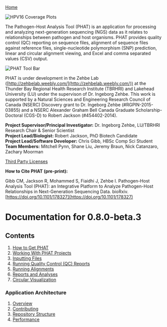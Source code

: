 [Home](https://chgibb.github.io/PHATDocs/)

![HPV16 Coverage Plots](https://chgibb.github.io//PHATDocs/docs/releases/0.1.0-beta.1/covHPV16white.png)

The Pathogen-Host Analysis Tool (PHAT) is an application for processing and analyzing next-generation sequencing (NGS) data as it relates to relationships between pathogen and host organisms. PHAT provides quality control (QC) reporting on sequence files, alignment of sequence files against reference files, single-nucleotide polymorphism (SNP) prediction, linear and circular alignment viewing, and Excel and comma separated values (CSV) output.

![PHAT Tool Bar](https://chgibb.github.io//PHATDocs/docs/releases/0.8.0-beta.3/PHATtoolbar.png)

PHAT is under development in the Zehbe Lab ([http://zehbelab.weebly.com/](http://zehbelab.weebly.com/)) at the Thunder Bay Regional Health Research Institute (TBRHRI) and Lakehead University (LU) under the supervison of Dr. Ingeborg Zehbe. This work is supported by a Natural Sciences and Engineering Research Council of Canada (NSERC) Discovery grant to Dr. Ingeborg Zehbe (#RGPIN-2015-03855) and a NSERC Alexander Graham Bell Canada Graduate Scholarship-Doctoral (CGS-D) to Robert Jackson (#454402-2014).

**Project Supervisor/Principal Investigator:** Dr. Ingeborg Zehbe, LU/TBRHRI Research Chair & Senior Scientist    
**Project Lead/Biologist:** Robert Jackson, PhD Biotech Candidate    
**Project Lead/Software Developer:** Chris Gibb, HBSc Comp Sci Student  
**Team Members:** Mitchell Pynn, Shane Liu, Jeremy Braun, Nick Catanzaro, Zachary Moorman

[Third Party Licenses](https://chgibb.github.io/PHATDocs/docs/releases/0.8.0-beta.3/thirdParty)

**How to Cite PHAT (pre-print):**

Gibb CM, Jackson R, Mohammed S, Fiaidhi J, Zehbe I. Pathogen-Host Analysis Tool (PHAT): an Integrative Platform to Analyze Pathogen-Host Relationships in Next-Generation Sequencing Data. bioRxiv. [https://doi.org/10.1101/178327](https://doi.org/10.1101/178327)

# Documentation for 0.8.0-beta.3
## Contents
1. [How to Get PHAT](https://chgibb.github.io/PHATDocs/docs/releases/0.8.0-beta.3/howToGetPHAT)
2. [Working With PHAT Projects](https://chgibb.github.io/PHATDocs/docs/releases/0.8.0-beta.3/projects)
3. [Inputting Files](https://chgibb.github.io/PHATDocs/docs/releases/0.8.0-beta.3/inputtingFiles)
4. [Running Quality Control (QC) Reports](https://chgibb.github.io/PHATDocs/docs/releases/0.8.0-beta.3/QCReports)
5. [Running Alignments](https://chgibb.github.io/PHATDocs/docs/releases/0.8.0-beta.3/runningAlignments)
6. [Reports and Analyses](https://chgibb.github.io/PHATDocs/docs/releases/0.8.0-beta.3/reportsAndAnalyses)
7. [Circular Visualization](https://chgibb.github.io/PHATDocs/docs/releases/0.8.0-beta.3/circularVisualization)

### Application Architecture
1. [Overview](https://chgibb.github.io/PHATDocs/docs/releases/0.8.0-beta.3/archOverview)
2. [Contributing](https://chgibb.github.io/PHATDocs/docs/releases/0.8.0-beta.3/contributingGuide)
3. [Repository Structure](https://chgibb.github.io/PHATDocs/docs/releases/0.8.0-beta.3/repoStructure)
4. [Performance](https://chgibb.github.io/PHATDocs/docs/releases/0.8.0-beta.3/performance)